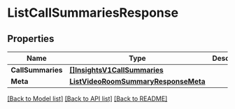 # ListCallSummariesResponse

## Properties

Name | Type | Description | Notes
------------ | ------------- | ------------- | -------------
**CallSummaries** | [**[]InsightsV1CallSummaries**](InsightsV1CallSummaries.md) |  |[optional] 
**Meta** | [**ListVideoRoomSummaryResponseMeta**](ListVideoRoomSummaryResponseMeta.md) |  |[optional] 

[[Back to Model list]](../README.md#documentation-for-models) [[Back to API list]](../README.md#documentation-for-api-endpoints) [[Back to README]](../README.md)


